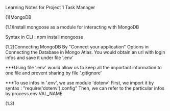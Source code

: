 Learning Notes for Project 1 Task Manager

(1)MongoDB

(1.1)Install mongoose as a module for interacting with MongoDB

Syntax in CLI : npm install mongoose

(1.2)Connecting MongoDB
By "Connect your application" Options in Connecting the Database in Mongo Atlas.
You would obtain an url with login infos and save it under file '.env'

***Using file '.env' would allow us to keep all the important information to one file and prevent sharing by file '.gitignore'

***To use infos in '.env', we use module 'dotenv'
First, we import it by syntax : "require('dotenv').config"
Then, we can refer to the particular infos by process.env.VAL_NAME

(1.3)